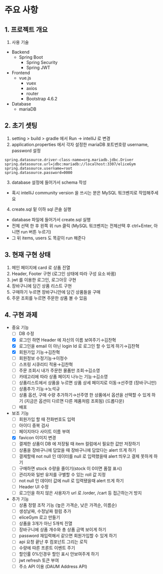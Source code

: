 # 주요 사항

## 1. 프로젝트 개요
1. 사용 기술
- Backend
  - Spring Boot
    - Spring Security
    - Spring JWT
- Frontend
  - vue.js 
    - vuex
    - axios
    - router
    - Bootstrap 4.6.2
- Database
  - mariaDB

## 2. 초기 셋팅
1. setting > build > gradle 에서 Run -> intelliJ 로 변경
2. application.properties 에서 각자 설정한 mariaDB 포트번호랑 username, password 설정
```
spring.datasource.driver-class-name=org.mariadb.jdbc.Driver
spring.datasource.url=jdbc:mariadb://localhost:3307/eliceGym
spring.datasource.username=root
spring.datasource.password=0000
```
3. database 설정에 들어가서 schema 작성
- 혹시 intelliJ community version 을 쓰시는 분은 MySQL 워크벤치로 작업해주세요



4. create.sql 밑 이하 sql 콘솔 실행

- database 파일에 들어가서 create.sql 실행                                            
- 전체 선택 한 후 왼쪽 위 run 클릭 (MySQL 워크벤치는 전체선택 후 ctrl+Enter, 아니면 run 버튼 누르기)
- 그 뒤 items, users 도 똑같이 run 해준다


## 3. 현재 구현 상태
1. 메인 페이지에 card 로 상품 진열
2. Header, Footer 구현 (로그인 상태에 따라 구성 요소 바뀜)
3. jwt 를 이용한 로그인, 로그아웃 구현
4. 장바구니에 담긴 상품 리스트 구현
5. 구매하기 누르면 장바구니안에 담긴 상품들을 구매
6. 주문 조회를 누르면 주문한 상품 볼 수 있음

## 4. 구현 과제
- 중요 기능
  - [ ]  DB 수정
  - [x]  로그인 하면 Header 에 자신의 이름 보여주기→김찬혁
  - [x]  로그인을 email 이 아닌 login Id 로 로그인 할 수 있게 하기→김찬혁
  - [x]  회원가입 기능→김찬혁
  - [ ]  회원정보 수정기능→이정수
  - [ ]  스프링 시큐리티 적용→김찬혁
  - [ ]  주문 조회시 내가 주문한 물품만 조회→김소영
  - [ ]  카테고리에 따라 상품 페이지 나누는 기능→김소영
  - [ ]  상품리스트에서 상품을 누르면 상품 상세 페이지로 이동→선주영 (장바구니만)
  - [ ]  상품추가 기능→노석규
  - [ ]  상품 옵션, 구매 수량 추가하기→선주영 한 상품에서 옵션을 선택할 수 있게 하기 (지금은 옵션이 다르면 다른 제품처럼 조회됨) (드롭다운)
  - [ ]  배포
- 보조 기능
  - [ ]  회원가입 할 때 전화번호도 입력
  - [ ]  아이디 중복 검사
  - [ ]  페이지마다 사이트 이름 부여
  - [x]  favicon 이미지 변경
  - [ ]  결제한 상품이 DB 에 저장될 때 item 컬럼에서 필요한 값만 저장하기
  - [ ]  상품을 장바구니에 담았을 때 장바구니에 담았다는 alert 뜨게 하기
  - [ ]  결제할때 not null 인 데이터를 null 로 입력했을때 alert 띄우고 결제 못하게 하기
  - [ ]  구매하면 stock 수량을 줄이기(stock 이 0이면 품절 표시)
  - [ ]  관리자와 일반 유저를 구별할 수 있는 roll 값 지정        
  - [ ]  not null 인 데이터 값에 null 로 입력됐을때 alert 뜨게 하기
  - [ ]  Header UI 수정
  - [ ]  로그인을 하지 않은 사용자가 url 로 /order, /cart 등 접근하는거 방지
- 추가 기능
  - [ ]  상품 정렬 조작 기능 (높은 가격순, 낮은 가격순, 이름순)
  - [ ]  생성날짜, 수정날짜 컬럼 추가
  - [ ]  eliceGym 로고 만들기
  - [ ]  상품을 3개가 아닌 5개씩 진열
  - [ ]  장바구니에 상품 개수와 총 상품 금액 보이게 하기
  - [ ]  password 재입력해서 같으면 회원가입할 수 있게 하기
  - [ ]  api 요청 끝난 후 컴포넌트 그리는 로직
  - [ ]  수량에 따른 프론트 이벤트 주기
  - [ ]  할인률 0%인경우 할인 표시 안보여주게 하기
  - [ ]  jwt refresh 토큰 부여
  - [ ]  주소 API 이용 (DAUM Address API)
